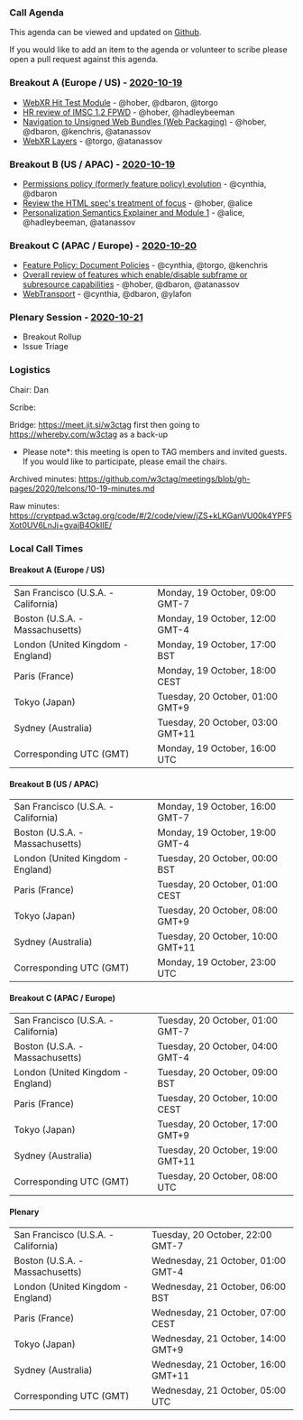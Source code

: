 ### Call Agenda

This agenda can be viewed and updated on [Github](https://github.com/w3ctag/meetings/blob/gh-pages/2020/telcons/10-19-agenda.md).

If you would like to add an item to the agenda or volunteer to scribe please open a pull request against this agenda.

### Breakout A (Europe / US) - [2020-10-19](https://www.timeanddate.com/worldclock/converter.html?iso=20201019T160000&p1=224&p2=43&p3=136&p4=195&p5=248&p6=240)

* [WebXR Hit Test Module](https://github.com/w3ctag/design-reviews/issues/463) - @hober, @dbaron, @torgo
* [HR review of IMSC 1.2 FPWD](https://github.com/w3ctag/design-reviews/issues/474) - @hober, @hadleybeeman
* [Navigation to Unsigned Web Bundles (Web Packaging)](https://github.com/w3ctag/design-reviews/issues/509) - @hober, @dbaron, @kenchris, @atanassov
* [WebXR Layers](https://github.com/w3ctag/design-reviews/issues/528) - @torgo, @atanassov

### Breakout B (US / APAC) - [2020-10-19](https://www.timeanddate.com/worldclock/converter.html?iso=20201019T230000&p1=224&p2=43&p3=136&p4=195&p5=248&p6=240)

* [Permissions policy (formerly feature policy) evolution](https://github.com/w3ctag/design-reviews/issues/341) - @cynthia, @dbaron
* [Review the HTML spec's treatment of focus](https://github.com/w3ctag/design-reviews/issues/468) - @hober, @alice
* [Personalization Semantics Explainer and  Module 1](https://github.com/w3ctag/design-reviews/issues/476) - @alice, @hadleybeeman, @atanassov

### Breakout C (APAC / Europe) - [2020-10-20](https://www.timeanddate.com/worldclock/converter.html?iso=20201020T080000&p1=224&p2=43&p3=136&p4=195&p5=248&p6=240)

* [Feature Policy: Document Policies](https://github.com/w3ctag/design-reviews/issues/408) - @cynthia, @torgo, @kenchris
* [Overall review of features which enable/disable subframe or subresource capabilities](https://github.com/w3ctag/design-reviews/issues/525) - @hober, @dbaron, @atanassov
* [WebTransport](https://github.com/w3ctag/design-reviews/issues/389) - @cynthia, @dbaron, @ylafon

### Plenary Session - [2020-10-21](https://www.timeanddate.com/worldclock/converter.html?iso=20201021T050000&p1=224&p2=43&p3=136&p4=195&p5=248&p6=240)

* Breakout Rollup
* Issue Triage

### Logistics

Chair: Dan

Scribe:

Bridge: https://meet.jit.si/w3ctag first then going to https://whereby.com/w3ctag as a back-up

* Please note*: this meeting is open to TAG members and invited guests. If you would like to participate, please email the chairs.

Archived minutes: https://github.com/w3ctag/meetings/blob/gh-pages/2020/telcons/10-19-minutes.md

Raw minutes: https://cryptpad.w3ctag.org/code/#/2/code/view/jZS+kLKGanVU00k4YPF5Xot0UV6LnJj+gvajB4OkIIE/


### Local Call Times

#### Breakout A (Europe / US)

<table>
<tr><td> San Francisco (U.S.A. - California) <td> Monday, 19 October, 09:00 GMT-7</td></tr>
<tr><td> Boston (U.S.A. - Massachusetts) <td> Monday, 19 October, 12:00 GMT-4</td></tr>
<tr><td> London (United Kingdom - England) <td> Monday, 19 October, 17:00 BST</td></tr>
<tr><td> Paris (France) <td> Monday, 19 October, 18:00 CEST</td></tr>
<tr><td> Tokyo (Japan) <td> Tuesday, 20 October, 01:00 GMT+9</td></tr>
<tr><td> Sydney (Australia) <td> Tuesday, 20 October, 03:00 GMT+11</td></tr>
<tr><td> Corresponding UTC (GMT) <td> Monday, 19 October, 16:00 UTC</td></tr>
</table>

#### Breakout B (US / APAC)

<table>
<tr><td> San Francisco (U.S.A. - California) <td> Monday, 19 October, 16:00 GMT-7</td></tr>
<tr><td> Boston (U.S.A. - Massachusetts) <td> Monday, 19 October, 19:00 GMT-4</td></tr>
<tr><td> London (United Kingdom - England) <td> Tuesday, 20 October, 00:00 BST</td></tr>
<tr><td> Paris (France) <td> Tuesday, 20 October, 01:00 CEST</td></tr>
<tr><td> Tokyo (Japan) <td> Tuesday, 20 October, 08:00 GMT+9</td></tr>
<tr><td> Sydney (Australia) <td> Tuesday, 20 October, 10:00 GMT+11</td></tr>
<tr><td> Corresponding UTC (GMT) <td> Monday, 19 October, 23:00 UTC</td></tr>
</table>

#### Breakout C (APAC / Europe)

<table>
<tr><td> San Francisco (U.S.A. - California) <td> Tuesday, 20 October, 01:00 GMT-7</td></tr>
<tr><td> Boston (U.S.A. - Massachusetts) <td> Tuesday, 20 October, 04:00 GMT-4</td></tr>
<tr><td> London (United Kingdom - England) <td> Tuesday, 20 October, 09:00 BST</td></tr>
<tr><td> Paris (France) <td> Tuesday, 20 October, 10:00 CEST</td></tr>
<tr><td> Tokyo (Japan) <td> Tuesday, 20 October, 17:00 GMT+9</td></tr>
<tr><td> Sydney (Australia) <td> Tuesday, 20 October, 19:00 GMT+11</td></tr>
<tr><td> Corresponding UTC (GMT) <td> Tuesday, 20 October, 08:00 UTC</td></tr>
</table>

#### Plenary

<table>
<tr><td> San Francisco (U.S.A. - California) <td> Tuesday, 20 October, 22:00 GMT-7</td></tr>
<tr><td> Boston (U.S.A. - Massachusetts) <td> Wednesday, 21 October, 01:00 GMT-4</td></tr>
<tr><td> London (United Kingdom - England) <td> Wednesday, 21 October, 06:00 BST</td></tr>
<tr><td> Paris (France) <td> Wednesday, 21 October, 07:00 CEST</td></tr>
<tr><td> Tokyo (Japan) <td> Wednesday, 21 October, 14:00 GMT+9</td></tr>
<tr><td> Sydney (Australia) <td> Wednesday, 21 October, 16:00 GMT+11</td></tr>
<tr><td> Corresponding UTC (GMT) <td> Wednesday, 21 October, 05:00 UTC</td></tr>
</table>

